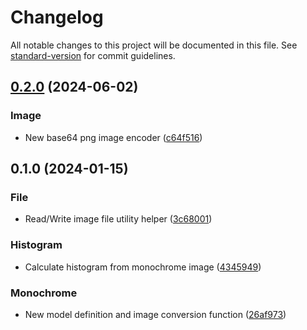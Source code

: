 # Changelog

All notable changes to this project will be documented in this file. See [standard-version](https://github.com/conventional-changelog/standard-version) for commit guidelines.

## [0.2.0](https://github.com/jawi-ocr/lib/compare/v0.1.0...v0.2.0) (2024-06-02)


### Image

* New base64 png image encoder ([c64f516](https://github.com/jawi-ocr/lib/commit/c64f516ea9543b785950185c8db1e94a7a7c6faa))

## 0.1.0 (2024-01-15)


### File

* Read/Write image file utility helper ([3c68001](https://github.com/jawi-ocr/lib/commit/3c680014c19e8033318cd3cc71b0874eecb991cb))


### Histogram

* Calculate histogram from monochrome image ([4345949](https://github.com/jawi-ocr/lib/commit/434594952b6924287be46d74717eb2dc0b9d9abe))


### Monochrome

* New model definition and image conversion function ([26af973](https://github.com/jawi-ocr/lib/commit/26af97343d7376ae077e24d83d02081a1b7195ee))
